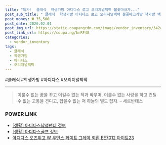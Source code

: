 ```yaml
--- 
title: "특가!  클래식  학생가방 아디다스 로고 오리지널백팩 불꽃마크가..." 
post_sub_title: " 클래식  학생가방 아디다스 로고 오리지널백팩 불꽃마크가방 책가방 백팩블랙 상세설명참조 백팩" 
post_money: ₩ 35,500 
post_date: 2020.02.01 
post_img_url: https://static.coupangcdn.com/image/vendor_inventory/342c/642c67367b0cace9c62853cad75135f10d975b324d0c6348de330fca0d5e.jpg 
post_link_url: https://coupa.ng/bnRF4G 
categories: 
  - vendor_inventory 
tags: 
  - 클래식 
  - 학생가방 
  - 아디다스 
  - 오리지널백팩 
--- 
```

  #클래식 #학생가방 #아디다스 #오리지널백팩 
<hr> 

> 이룰수 없는 꿈을 꾸고 이길수 없는 적과 싸우며, 이룰수 없는 사랑을 하고 견딜 수 없는 고통을 견디고, 잡을수 없는 저 하늘의 별도 잡자. – 세르반테스 


### POWER LINK

* <a href="https://blog.naver.com/fash111/221768673931" target="_blank"> [생활] 아디다스남성팬티 정보 </a>
* <a href="https://blog.naver.com/fash111/221768666445" target="_blank"> [생활] 아디다스골프 정보 </a>
* <a href="https://blog.naver.com/sakai111/221780458453" target="_blank">아디다스 오즈위고 W 우먼스 화이트 그레이 회흰 EE7012 아이트23</a>
